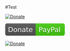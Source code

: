 #Test

[![Donate](https://img.shields.io/badge/Donate-PayPal-brightgreen.svg)](https://www.paypal.com/)

[![Donate](test.svg)](https://www.paypal.com/)

[![Donate](https://raw.githubusercontent.com/andy-goryachev/FxDock/master/doc/test.svg)](https://www.paypal.com/)
